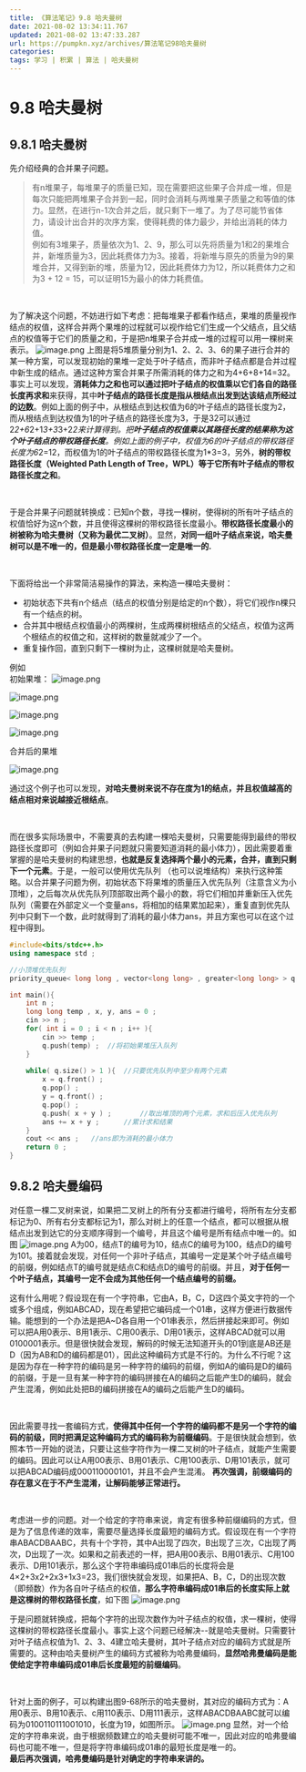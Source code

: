 ```yaml
---
title: 《算法笔记》9.8 哈夫曼树
date: 2021-08-02 13:34:11.767
updated: 2021-08-02 13:47:33.287
url: https://pumpkn.xyz/archives/算法笔记98哈夫曼树
categories: 
tags: 学习 | 积累 | 算法 | 哈夫曼树
---
```


# 9.8 哈夫曼树

## 9.8.1 哈夫曼树
先介绍经典的合并果子问题。</br>
> 有n堆果子，每堆果子的质量已知，现在需要把这些果子合并成一堆，但是每次只能把两堆果子合并到一起，同时会消耗与两堆果子质量之和等值的体力。显然，在进行n-1次合并之后，就只剩下一堆了。为了尽可能节省体力，请设计出合并的次序方案，使得耗费的体力最少，并给出消耗的体力值。</br>
例如有3堆果子，质量依次为1、2、9，那么可以先将质量为1和2的果堆合并，新堆质量为3，因此耗费体力为3。接着，将新堆与原先的质量为9的果堆合并，又得到新的堆，质量为12，因此耗费体力为12，所以耗费体力之和为3 + 12 = 15，可以证明15为最小的体力耗费值。

</br>

为了解决这个问题，不妨进行如下考虑：把每堆果子都看作结点，果堆的质量视作结点的权值，这样合并两个果堆的过程就可以视作给它们生成一个父结点，且父结点的权值等于它们的质量之和，于是把n堆果子合并成一堆的过程可以用一棵树来表示。
![image.png](https://pumpkn.xyz/upload/2021/08/image-b0530fbcf33e4c68afaee56e1ed98eee.png)
上图是将5堆质量分别为1、2、2、3、6的果子进行合并的某一种方案，可以发现初始的果堆一定处于叶子结点，而非叶子结点都是合并过程中新生成的结点。通过这种方案合并果子所需消耗的体力之和为4+6+8+14=32。
</br>
事实上可以发现，**消耗体力之和也可以通过把叶子结点的权值乘以它们各自的路径长度再求和**来获得，其中**叶子结点的路径长度是指从根结点出发到达该结点所经过的边数**。例如上面的例子中，从根结点到达权值为6的叶子结点的路径长度为2，而从根结点到达权值为1的叶子结点的路径长度为3，于是32可以通过2*2+6*2+1*3+3*3+2*2来计算得到。把**叶子结点的权值乘以其路径长度的结果称为这个叶子结点的带权路径长度**。例如上面的例子中，权值为6的叶子结点的带权路径长度为6*2=12，而权值为1的叶子结点的带权路径长度为1*3=3，另外，**树的带权路径长度（Weighted Path Length of Tree，WPL）等于它所有叶子结点的带权路径长度之和**。

</br>

于是合并果子问题就转换成：已知n个数，寻找一棵树，使得树的所有叶子结点的权值恰好为这n个数，并且使得这棵树的带权路径长度最小。**带权路径长度最小的树被称为哈夫曼树（又称为最优二叉树）**。显然，**对同一组叶子结点来说，哈夫曼树可以是不唯一的，但是最小带权路径长度一定是唯一的.**

</br>

下面将给出一个非常简洁易操作的算法，来构造一棵哈夫曼树：</br>
- 初始状态下共有n个结点（结点的权值分别是给定的n个数），将它们视作n棵只有一个结点的树。
- 合并其中根结点权值最小的两棵树，生成两棵树根结点的父结点，权值为这两个根结点的权值之和，这样树的数量就减少了一个。
- 重复操作回，直到只剩下一棵树为止，这棵树就是哈夫曼树。

例如</br>
初始果堆：
![image.png](https://pumpkn.xyz/upload/2021/08/image-605d7b3949b34aefbef41ce1b0de5c43.png)

![image.png](https://pumpkn.xyz/upload/2021/08/image-f0aee8ebed074c589b679d982651b89b.png)

![image.png](https://pumpkn.xyz/upload/2021/08/image-863356810c094fddb17060f18444ee59.png)

![image.png](https://pumpkn.xyz/upload/2021/08/image-07e6ea34dee54e7792457c7e241ef12d.png)

合并后的果堆

![image.png](https://pumpkn.xyz/upload/2021/08/image-3ed82942b3af45cc83100068d26ec4ca.png)

通过这个例子也可以发现，**对哈夫曼树来说不存在度为1的结点，并且权值越高的结点相对来说越接近根结点**。

</br>

而在很多实际场景中，不需要真的去构建一棵哈夫曼树，只需要能得到最终的带权路径长度即可（例如合并果子问题就只需要知道消耗的最小体力），因此需要着重掌握的是哈夫曼树的构建思想，**也就是反复选择两个最小的元素，合并，直到只剩下一个元素**。于是，一般可以使用优先队列
（也可以说堆结构）来执行这种策略。以合并果子问题为例，初始状态下将果堆的质量压入优先队列（注意含义为小顶堆），之后每次从优先队列顶部取出两个最小的数，将它们相加并重新压入优先队列（需要在外部定义一个变量ans，将相加的结果累加起来），重复直到优先队列中只剩下一个数，此时就得到了消耗的最小体力ans，并且方案也可以在这个过程中得到。
```C++
#include<bits/stdc++.h>
using namespace std ;

//小顶堆优先队列
priority_queue< long long , vector<long long> , greater<long long> > q ;

int main(){
    int n ;
    long long temp , x, y, ans = 0 ;
    cin >> n ;
    for( int i = 0 ; i < n ; i++ ){
        cin >> temp ;
        q.push(temp) ;  //将初始果堆压入队列
    }
    
    while( q.size() > 1 ){  //只要优先队列中至少有两个元素
        x = q.front() ;
        q.pop() ;
        y = q.front() ;
        q.pop() ;
        q.push( x + y ) ;       //取出堆顶的两个元素，求和后压入优先队列
        ans += x + y ;      //累计求和结果
    }
    cout << ans ;   //ans即为消耗的最小体力
    return 0 ;
}

```

## 9.8.2 哈夫曼编码
对任意一棵二叉树来说，如果把二叉树上的所有分支都进行编号，将所有左分支都标记为0、所有右分支都标记为1，那么对树上的任意一个结点，都可以根据从根结点出发到达它的分支顺序得到一个编号，并且这个编号是所有结点中唯一的。如图
![image.png](https://pumpkn.xyz/upload/2021/08/image-0fbbd53b53d64d218825f1f34ecba0a6.png)
 A为00，结点T的编号为10，结点C的编号为100，结点D的编号为101。接着就会发现，对任何一个非叶子结点，其编号一定是某个叶子结点编号的前缀，例如结点T的编号就是结点C和结点D的编号的前缀。并且，**对于任何一个叶子结点，其编号一定不会成为其他任何一个结点编号的前缀。** </br>

这有什么用呢？假设现在有一个字符串，它由A，B，C，D这四个英文字符的一个或多个组成，例如ABCAD，现在希望把它编码成一个01串，这样方便进行数据传输。能想到的一个办法是把A~D各自用一个01串表示，然后拼接起来即可。例如可以把A用0表示、B用1表示、C用00表示、D用01表示，这样ABCAD就可以用0100001表示。但是很快就会发现，解码的时候无法知道开头的01到底是AB还是D（因为AB和D的编码都是01），因此这种编码方式是不行的。为什么不行呢？这是因为存在一种字符的编码是另一种字符的编码的前缀，例如A的编码是D的编码的前缀，于是一旦有某一种字符的编码拼接在A的编码之后能产生D的编码，就会产生混淆，例如此处把B的编码拼接在A的编码之后能产生D的编码。

</br>

因此需要寻找一套编码方式，**使得其中任何一个字符的编码都不是另一个字符的编码的前级，同时把满足这种编码方式的编码称为前缀编码**。于是很快就会想到，依照本节一开始的说法，只要让这些字符作为一棵二叉树的叶子结点，就能产生需要的编码。因此可以让A用00表示、B用01表示、C用100表示、D用101表示，就可以把ABCAD编码成000110000101，并且不会产生混淆。
**再次强调，前缀编码的存在意义在于不产生混淆，让解码能够正常进行。**

</br>

考虑进一步的问题。对一个给定的字符串来说，肯定有很多种前缀编码的方式，但是为了信息传递的效率，需要尽量选择长度最短的编码方式。假设现在有一个字符串ABACDBAABC，共有十个字符，其中A出现了四次，B出现了三次，C出现了两次，D出现了一次。如果和之前表述的一样，把A用00表示、B用01表示、C用100表示、D用101表示，那么这个字符串编码成01串后的长度将会是4×2+3x2+2x3+1x3=23，我们很快就会发现，如果把A、B，C，D的出现次数（即频数）作为各自叶子结点的权值，**那么字符串编码成01串后的长度实际上就是这棵树的带权路径长度**，如下图
![image.png](https://pumpkn.xyz/upload/2021/08/image-63ef311204b94146ba5f2028cae03551.png)

于是问题就转换成，把每个字符的出现次数作为叶子结点的权值，求一棵树，使得这棵树的带权路径长度最小。事实上这个问题已经解决--就是哈夫曼树。只需要针对叶子结点权值为1、2、3、4建立哈夫曼树，其叶子结点对应的编码方式就是所需要的。这种由哈夫曼树产生的编码方式被称为哈弗曼编码，**显然哈弗曼编码是能使给定字符串编码成01串后长度最短的前缀编码**。

</br>

针对上面的例子，可以构建出图9-68所示的哈夫曼树，其对应的编码方式为：A用0表示、B用10表示、c用110表示、D用111表示，这样ABACDBAABC就可以编码为0100110111001010，长度为19，如图所示。
![image.png](https://pumpkn.xyz/upload/2021/08/image-6e0c0cea95ae4ded8a3b3db151cd77d8.png)
显然，对一个给定的字符串来说，由于根据频数建立的哈夫曼树可能不唯一，因此对应的哈弗曼编码也可能不唯一，但是将字符串编码成01串的最短长度是唯一的。
</br>
**最后再次强调，哈弗曼编码是针对确定的字符串来讲的。**